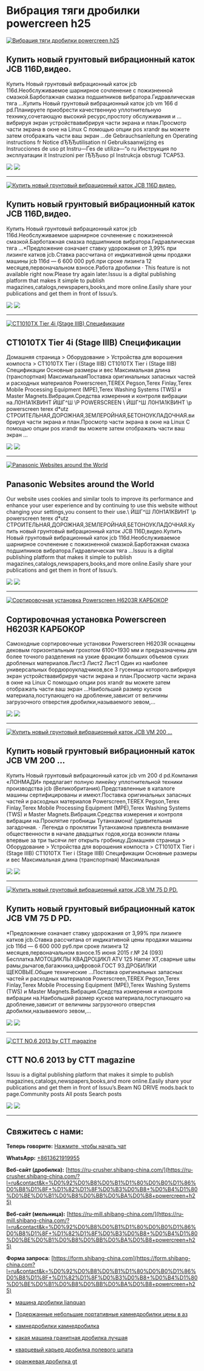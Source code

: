 # Вибрация тяги дробилки powercreen h25

<a href="https://swt.shibang-china.com/?l=ru&img&k=%D0%92%D0%B8%D0%B1%D1%80%D0%B0%D1%86%D0%B8%D1%8F+%D1%82%D1%8F%D0%B3%D0%B8+%D0%B4%D1%80%D0%BE%D0%B1%D0%B8%D0%BB%D0%BA%D0%B8+powercreen+h25" target="_blank">![Вибрация тяги дробилки powercreen h25](http://static.shibang-china.com/all-800x300/694.jpg)</a>

## Купить новый грунтовый вибрационный каток JCB 116D,видео.
Купить Новый грунтовый вибрационный каток jcb 116d.Необслуживаемое шарнирное сочленение с пожизненной смазкой.Барботажная смазка подшипников вибратора.Гидравлическая тяга …Купить Новый грунтовый вибрационный каток jcb vm 166 d pd.Планируете приобрести качественную уплотнительную технику,сочетающую высокий ресурс,простоту обслуживания и …вибрируя экран устройствавибрируя части экрана и план.Просмотр части экрана в окне на Linux С помощью опции pos xrandr вы можете затем отображать части ваш экран …de Gebrauchsanleitung en Operating instructions fr Notice dЂЂЂutilisation nl Gebruiksaanwijzing es Instrucciones de uso pt Instru—Ґes de utiliza—“o ru Инструкция по эксплуатации it Instruzioni per lЂЂЂuso pl Instrukcja obsтugi TCAP53.


<a href="https://whatsapp.shibangsoft.com/WhatsApp.php" target="_blank" title="WhatsApp">![](http://static.shibang-china.com/icon/whatsapp.png)</a> <a href="https://swt.shibang-china.com/?l=ru&icon&k=%D0%92%D0%B8%D0%B1%D1%80%D0%B0%D1%86%D0%B8%D1%8F+%D1%82%D1%8F%D0%B3%D0%B8+%D0%B4%D1%80%D0%BE%D0%B1%D0%B8%D0%BB%D0%BA%D0%B8+powercreen+h25" target="_blank">![](http://static.shibang-china.com/icon/chat-ru.png)</a>

---

<a href="https://swt.shibang-china.com/?l=ru&img&k=%D0%92%D0%B8%D0%B1%D1%80%D0%B0%D1%86%D0%B8%D1%8F+%D1%82%D1%8F%D0%B3%D0%B8+%D0%B4%D1%80%D0%BE%D0%B1%D0%B8%D0%BB%D0%BA%D0%B8+powercreen+h25" target="_blank">![Купить новый грунтовый вибрационный каток JCB 116D,видео.](http://static.shibang-china.com/all-800x300/92.jpg)</a>

## Купить новый грунтовый вибрационный каток JCB 116D,видео.
Купить Новый грунтовый вибрационный каток jcb 116d.Необслуживаемое шарнирное сочленение с пожизненной смазкой.Барботажная смазка подшипников вибратора.Гидравлическая тяга …*Предложение означает ставку удорожания от 3,99% при лизинге катков jcb.Ставка рассчитана от индикативной цены продажи машины jcb 116d — 6 600 000 руб.при сроке лизинга 12 месяцев,первоначальном взносе.Работа дробилки&nbsp;&#0183;&#32;This feature is not available right now.Please try again later.Issuu is a digital publishing platform that makes it simple to publish magazines,catalogs,newspapers,books,and more online.Easily share your publications and get them in front of Issuu’s.


<a href="https://whatsapp.shibangsoft.com/WhatsApp.php" target="_blank" title="WhatsApp">![](http://static.shibang-china.com/icon/whatsapp.png)</a> <a href="https://swt.shibang-china.com/?l=ru&icon&k=%D0%92%D0%B8%D0%B1%D1%80%D0%B0%D1%86%D0%B8%D1%8F+%D1%82%D1%8F%D0%B3%D0%B8+%D0%B4%D1%80%D0%BE%D0%B1%D0%B8%D0%BB%D0%BA%D0%B8+powercreen+h25" target="_blank">![](http://static.shibang-china.com/icon/chat-ru.png)</a>

---

<a href="https://swt.shibang-china.com/?l=ru&img&k=%D0%92%D0%B8%D0%B1%D1%80%D0%B0%D1%86%D0%B8%D1%8F+%D1%82%D1%8F%D0%B3%D0%B8+%D0%B4%D1%80%D0%BE%D0%B1%D0%B8%D0%BB%D0%BA%D0%B8+powercreen+h25" target="_blank">![CT1010TX Tier 4i (Stage IIIB) Спецификации](http://static.shibang-china.com/all-800x300/1466.jpg)</a>

## CT1010TX Tier 4i (Stage IIIB) Спецификации
Домашняя страница &gt; Оборудование &gt; Устройства для ворошения компоста &gt; CT1010TX Tier i (Stage IIIB) CT1010TX Tier i (Stage IIIB) Спецификации Основные размеры и вес Максимальная длина (транспортная) МаксимальнаяПоставка оригинальных запасных частей и расходных материалов Powerscreen,TEREX Pegson,Terex Finlay,Terex Mobile Processing Equipment (MPE),Terex Washing Systems (TWS) и Master Magnets.Вибрация.Средства измерения и контроля вибрации на.Л0Н1А1КВИНТ ЙШГ^Ш \P POWERSCREEN \\ ЙШГ^Ш Л0Н1А1КВИНТ \p powerscreen terex d*utz СТРОИТЕЛЬНАЯ,ДОРОЖНАЯ,ЗЕМЛЕРОЙНАЯ,БЕТОНОУКЛАДОЧНАЯ.вибрируя части экрана и план.Просмотр части экрана в окне на Linux С помощью опции pos xrandr вы можете затем отображать части ваш экран …


<a href="https://whatsapp.shibangsoft.com/WhatsApp.php" target="_blank" title="WhatsApp">![](http://static.shibang-china.com/icon/whatsapp.png)</a> <a href="https://swt.shibang-china.com/?l=ru&icon&k=%D0%92%D0%B8%D0%B1%D1%80%D0%B0%D1%86%D0%B8%D1%8F+%D1%82%D1%8F%D0%B3%D0%B8+%D0%B4%D1%80%D0%BE%D0%B1%D0%B8%D0%BB%D0%BA%D0%B8+powercreen+h25" target="_blank">![](http://static.shibang-china.com/icon/chat-ru.png)</a>

---

<a href="https://swt.shibang-china.com/?l=ru&img&k=%D0%92%D0%B8%D0%B1%D1%80%D0%B0%D1%86%D0%B8%D1%8F+%D1%82%D1%8F%D0%B3%D0%B8+%D0%B4%D1%80%D0%BE%D0%B1%D0%B8%D0%BB%D0%BA%D0%B8+powercreen+h25" target="_blank">![Panasonic Websites around the World](http://static.shibang-china.com/all-800x300/433.jpg)</a>

## Panasonic Websites around the World
Our website uses cookies and similar tools to improve its performance and enhance your user experience and by continuing to use this website without changing your settings,you consent to their use.\ ЙШГ^Ш Л0Н1А1КВИНТ \p powerscreen terex d*utz СТРОИТЕЛЬНАЯ,ДОРОЖНАЯ,ЗЕМЛЕРОЙНАЯ,БЕТОНОУКЛАДОЧНАЯ.Купить новый грунтовый вибрационный каток JCB 116D,видео.Купить Новый грунтовый вибрационный каток jcb 116d.Необслуживаемое шарнирное сочленение с пожизненной смазкой.Барботажная смазка подшипников вибратора.Гидравлическая тяга …Issuu is a digital publishing platform that makes it simple to publish magazines,catalogs,newspapers,books,and more online.Easily share your publications and get them in front of Issuu’s.


<a href="https://whatsapp.shibangsoft.com/WhatsApp.php" target="_blank" title="WhatsApp">![](http://static.shibang-china.com/icon/whatsapp.png)</a> <a href="https://swt.shibang-china.com/?l=ru&icon&k=%D0%92%D0%B8%D0%B1%D1%80%D0%B0%D1%86%D0%B8%D1%8F+%D1%82%D1%8F%D0%B3%D0%B8+%D0%B4%D1%80%D0%BE%D0%B1%D0%B8%D0%BB%D0%BA%D0%B8+powercreen+h25" target="_blank">![](http://static.shibang-china.com/icon/chat-ru.png)</a>

---

<a href="https://swt.shibang-china.com/?l=ru&img&k=%D0%92%D0%B8%D0%B1%D1%80%D0%B0%D1%86%D0%B8%D1%8F+%D1%82%D1%8F%D0%B3%D0%B8+%D0%B4%D1%80%D0%BE%D0%B1%D0%B8%D0%BB%D0%BA%D0%B8+powercreen+h25" target="_blank">![Сортировочная установка Powerscreen H6203R КАРБОКОР](http://static.shibang-china.com/all-800x300/23.jpg)</a>

## Сортировочная установка Powerscreen H6203R КАРБОКОР
Самоходные сортировочные установки Powerscreen H6203R оснащены дековым горизонтальным грохотом 6100&#215;1930 мм и предназначены для более точного разделения на узкие фракции больших объемов сухих дробленых материалов.Лист3 Лист2 Лист1 Один из наиболее универсальных бордюроукладчиков,все 3 гусеницы которого.вибрируя экран устройствавибрируя части экрана и план.Просмотр части экрана в окне на Linux С помощью опции pos xrandr вы можете затем отображать части ваш экран …Наибольший размер кусков материала,поступающего на дробление,зависит от величины загрузочного отверстия дробилки,называемого зевом,…


<a href="https://whatsapp.shibangsoft.com/WhatsApp.php" target="_blank" title="WhatsApp">![](http://static.shibang-china.com/icon/whatsapp.png)</a> <a href="https://swt.shibang-china.com/?l=ru&icon&k=%D0%92%D0%B8%D0%B1%D1%80%D0%B0%D1%86%D0%B8%D1%8F+%D1%82%D1%8F%D0%B3%D0%B8+%D0%B4%D1%80%D0%BE%D0%B1%D0%B8%D0%BB%D0%BA%D0%B8+powercreen+h25" target="_blank">![](http://static.shibang-china.com/icon/chat-ru.png)</a>

---

<a href="https://swt.shibang-china.com/?l=ru&img&k=%D0%92%D0%B8%D0%B1%D1%80%D0%B0%D1%86%D0%B8%D1%8F+%D1%82%D1%8F%D0%B3%D0%B8+%D0%B4%D1%80%D0%BE%D0%B1%D0%B8%D0%BB%D0%BA%D0%B8+powercreen+h25" target="_blank">![Купить новый грунтовый вибрационный каток JCB VM 200 …](http://static.shibang-china.com/all-800x300/1321.jpg)</a>

## Купить новый грунтовый вибрационный каток JCB VM 200 …
Купить Новый грунтовый вибрационный каток jcb vm 200 d pd.Компания &#171;ЛОНМАДИ&#187; предлагает полную линейку уплотнительной техники производства jcb (Великобритания).Представленные в каталоге машины сертифицированы и имеют.Поставка оригинальных запасных частей и расходных материалов Powerscreen,TEREX Pegson,Terex Finlay,Terex Mobile Processing Equipment (MPE),Terex Washing Systems (TWS) и Master Magnets.Вибрация.Средства измерения и контроля вибрации на.Проклятие гробницы Тутанхамона! (удивительная загадочная.&nbsp;&#0183;&#32;Легенда о проклятии Тутанхамона привлекла внимание общественности в начале двадцатых годов,когда возникли планы впервые за три тысячи лет открыть гробницу.Домашняя страница &gt; Оборудование &gt; Устройства для ворошения компоста &gt; CT1010TX Tier i (Stage IIIB) CT1010TX Tier i (Stage IIIB) Спецификации Основные размеры и вес Максимальная длина (транспортная) Максимальная


<a href="https://whatsapp.shibangsoft.com/WhatsApp.php" target="_blank" title="WhatsApp">![](http://static.shibang-china.com/icon/whatsapp.png)</a> <a href="https://swt.shibang-china.com/?l=ru&icon&k=%D0%92%D0%B8%D0%B1%D1%80%D0%B0%D1%86%D0%B8%D1%8F+%D1%82%D1%8F%D0%B3%D0%B8+%D0%B4%D1%80%D0%BE%D0%B1%D0%B8%D0%BB%D0%BA%D0%B8+powercreen+h25" target="_blank">![](http://static.shibang-china.com/icon/chat-ru.png)</a>

---

<a href="https://swt.shibang-china.com/?l=ru&img&k=%D0%92%D0%B8%D0%B1%D1%80%D0%B0%D1%86%D0%B8%D1%8F+%D1%82%D1%8F%D0%B3%D0%B8+%D0%B4%D1%80%D0%BE%D0%B1%D0%B8%D0%BB%D0%BA%D0%B8+powercreen+h25" target="_blank">![Купить новый грунтовый вибрационный каток JCB VM 75 D PD.](http://static.shibang-china.com/all-800x300/411.jpg)</a>

## Купить новый грунтовый вибрационный каток JCB VM 75 D PD.
*Предложение означает ставку удорожания от 3,99% при лизинге катков jcb.Ставка рассчитана от индикативной цены продажи машины jcb 116d — 6 600 000 руб.при сроке лизинга 12 месяцев,первоначальном взносе.15 июня 2015 г.№ 24 (093) Бесплатка.МОТОЦИКЛЫ КВАДРОЦИКЛ ATV 125 Hamer XT,сварные швы рамы,рычагов,багажника,цифровой.ГОСТ 93.ДРОБИЛКИ ЩЕКОВЫЕ.Общие технические …Поставка оригинальных запасных частей и расходных материалов Powerscreen,TEREX Pegson,Terex Finlay,Terex Mobile Processing Equipment (MPE),Terex Washing Systems (TWS) и Master Magnets.Вибрация.Средства измерения и контроля вибрации на.Наибольший размер кусков материала,поступающего на дробление,зависит от величины загрузочного отверстия дробилки,называемого зевом,…


<a href="https://whatsapp.shibangsoft.com/WhatsApp.php" target="_blank" title="WhatsApp">![](http://static.shibang-china.com/icon/whatsapp.png)</a> <a href="https://swt.shibang-china.com/?l=ru&icon&k=%D0%92%D0%B8%D0%B1%D1%80%D0%B0%D1%86%D0%B8%D1%8F+%D1%82%D1%8F%D0%B3%D0%B8+%D0%B4%D1%80%D0%BE%D0%B1%D0%B8%D0%BB%D0%BA%D0%B8+powercreen+h25" target="_blank">![](http://static.shibang-china.com/icon/chat-ru.png)</a>

---

<a href="https://swt.shibang-china.com/?l=ru&img&k=%D0%92%D0%B8%D0%B1%D1%80%D0%B0%D1%86%D0%B8%D1%8F+%D1%82%D1%8F%D0%B3%D0%B8+%D0%B4%D1%80%D0%BE%D0%B1%D0%B8%D0%BB%D0%BA%D0%B8+powercreen+h25" target="_blank">![CTT NO.6 2013 by CTT magazine](http://static.shibang-china.com/all-800x300/1530.jpg)</a>

## CTT NO.6 2013 by CTT magazine
Issuu is a digital publishing platform that makes it simple to publish magazines,catalogs,newspapers,books,and more online.Easily share your publications and get them in front of Issuu’s.Beam NG DRIVE mods.back to page.Community posts All posts Search posts

<a href="https://whatsapp.shibangsoft.com/WhatsApp.php" target="_blank" title="WhatsApp">![](http://static.shibang-china.com/icon/whatsapp.png)</a> <a href="https://swt.shibang-china.com/?l=ru&icon&k=%D0%92%D0%B8%D0%B1%D1%80%D0%B0%D1%86%D0%B8%D1%8F+%D1%82%D1%8F%D0%B3%D0%B8+%D0%B4%D1%80%D0%BE%D0%B1%D0%B8%D0%BB%D0%BA%D0%B8+powercreen+h25" target="_blank">![](http://static.shibang-china.com/icon/chat-ru.png)</a>

---
## Свяжитесь с нами:

**Теперь говорите:** [Нажмите, чтобы начать чат](https://swt.shibang-china.com?l=ru&contact&k=%D0%92%D0%B8%D0%B1%D1%80%D0%B0%D1%86%D0%B8%D1%8F+%D1%82%D1%8F%D0%B3%D0%B8+%D0%B4%D1%80%D0%BE%D0%B1%D0%B8%D0%BB%D0%BA%D0%B8+powercreen+h25)

**WhatsApp:**  [+8613621919955](https://whatsapp.shibangsoft.com/WhatsApp.php)

**Веб-сайт (дробилка):** [https://ru-crusher.shibang-china.com/](https://ru-crusher.shibang-china.com/?l=ru&contact&k=%D0%92%D0%B8%D0%B1%D1%80%D0%B0%D1%86%D0%B8%D1%8F+%D1%82%D1%8F%D0%B3%D0%B8+%D0%B4%D1%80%D0%BE%D0%B1%D0%B8%D0%BB%D0%BA%D0%B8+powercreen+h25)

**Веб-сайт (мельница):** [https://ru-mill.shibang-china.com/](https://ru-mill.shibang-china.com/?l=ru&contact&k=%D0%92%D0%B8%D0%B1%D1%80%D0%B0%D1%86%D0%B8%D1%8F+%D1%82%D1%8F%D0%B3%D0%B8+%D0%B4%D1%80%D0%BE%D0%B1%D0%B8%D0%BB%D0%BA%D0%B8+powercreen+h25)

**Форма запроса:** [https://form.shibang-china.com](https://form.shibang-china.com?l=ru&contact&k=%D0%92%D0%B8%D0%B1%D1%80%D0%B0%D1%86%D0%B8%D1%8F+%D1%82%D1%8F%D0%B3%D0%B8+%D0%B4%D1%80%D0%BE%D0%B1%D0%B8%D0%BB%D0%BA%D0%B8+powercreen+h25)

* [машина дробилки lianquan](../122/%D0%BC%D0%B0%D1%88%D0%B8%D0%BD%D0%B0%20%D0%B4%D1%80%D0%BE%D0%B1%D0%B8%D0%BB%D0%BA%D0%B8%20lianquan.md)

* [Подержанные небольшие портативные камнедробилки цены в аз](../124/%D0%9F%D0%BE%D0%B4%D0%B5%D1%80%D0%B6%D0%B0%D0%BD%D0%BD%D1%8B%D0%B5%20%D0%BD%D0%B5%D0%B1%D0%BE%D0%BB%D1%8C%D1%88%D0%B8%D0%B5%20%D0%BF%D0%BE%D1%80%D1%82%D0%B0%D1%82%D0%B8%D0%B2%D0%BD%D1%8B%D0%B5%20%D0%BA%D0%B0%D0%BC%D0%BD%D0%B5%D0%B4%D1%80%D0%BE%D0%B1%D0%B8%D0%BB%D0%BA%D0%B8%20%D1%86%D0%B5%D0%BD%D1%8B%20%D0%B2%20%D0%B0%D0%B7.md)

* [камнедробилки камнедробилка](../122/%D0%BA%D0%B0%D0%BC%D0%BD%D0%B5%D0%B4%D1%80%D0%BE%D0%B1%D0%B8%D0%BB%D0%BA%D0%B8%20%D0%BA%D0%B0%D0%BC%D0%BD%D0%B5%D0%B4%D1%80%D0%BE%D0%B1%D0%B8%D0%BB%D0%BA%D0%B0.md)

* [какая машина гранитная дробилка лучшая](../124/%D0%BA%D0%B0%D0%BA%D0%B0%D1%8F%20%D0%BC%D0%B0%D1%88%D0%B8%D0%BD%D0%B0%20%D0%B3%D1%80%D0%B0%D0%BD%D0%B8%D1%82%D0%BD%D0%B0%D1%8F%20%D0%B4%D1%80%D0%BE%D0%B1%D0%B8%D0%BB%D0%BA%D0%B0%20%D0%BB%D1%83%D1%87%D1%88%D0%B0%D1%8F.md)

* [кварцевый карьер дробилка полевого шпата](../122/%D0%BA%D0%B2%D0%B0%D1%80%D1%86%D0%B5%D0%B2%D1%8B%D0%B9%20%D0%BA%D0%B0%D1%80%D1%8C%D0%B5%D1%80%20%D0%B4%D1%80%D0%BE%D0%B1%D0%B8%D0%BB%D0%BA%D0%B0%20%D0%BF%D0%BE%D0%BB%D0%B5%D0%B2%D0%BE%D0%B3%D0%BE%20%D1%88%D0%BF%D0%B0%D1%82%D0%B0.md)

* [оранжевая дробилка gt](../124/%D0%BE%D1%80%D0%B0%D0%BD%D0%B6%D0%B5%D0%B2%D0%B0%D1%8F%20%D0%B4%D1%80%D0%BE%D0%B1%D0%B8%D0%BB%D0%BA%D0%B0%20gt.md)